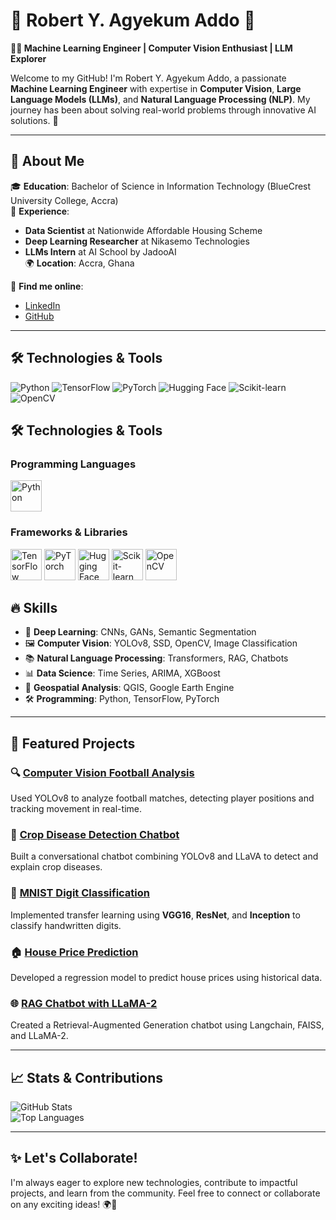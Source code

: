 # 🌟 Robert Y. Agyekum Addo 🌟  
**👨‍💻 Machine Learning Engineer | Computer Vision Enthusiast | LLM Explorer**

Welcome to my GitHub! I'm Robert Y. Agyekum Addo, a passionate **Machine Learning Engineer** with expertise in **Computer Vision**, **Large Language Models (LLMs)**, and **Natural Language Processing (NLP)**. My journey has been about solving real-world problems through innovative AI solutions. 🚀

---

## 💼 **About Me**  
🎓 **Education**: Bachelor of Science in Information Technology (BlueCrest University College, Accra)  
🏢 **Experience**:  
- **Data Scientist** at Nationwide Affordable Housing Scheme  
- **Deep Learning Researcher** at Nikasemo Technologies  
- **LLMs Intern** at AI School by JadooAI  
🌍 **Location**: Accra, Ghana  

🔗 **Find me online**:  
- [LinkedIn](https://linkedin.com/in/robert-agyekum-addo-3597461b4)  
- [GitHub](https://github.com/ROBERT-ADDO-ASANTE-DARKO)

---

## 🛠️ Technologies & Tools

![Python](https://img.shields.io/badge/Python-3670A0?style=for-the-badge&logo=python&logoColor=ffdd54) ![TensorFlow](https://img.shields.io/badge/TensorFlow-FF6F00?style=for-the-badge&logo=tensorflow&logoColor=white) ![PyTorch](https://img.shields.io/badge/PyTorch-EE4C2C?style=for-the-badge&logo=pytorch&logoColor=white) ![Hugging Face](https://img.shields.io/badge/Hugging%20Face-f0c231?style=for-the-badge&logo=huggingface&logoColor=white) ![Scikit-learn](https://img.shields.io/badge/Scikit--learn-F7931E?style=for-the-badge&logo=scikit-learn&logoColor=white) ![OpenCV](https://img.shields.io/badge/OpenCV-5C3EE8?style=for-the-badge&logo=opencv&logoColor=white)

## 🛠️ Technologies & Tools

### Programming Languages
<img src="https://upload.wikimedia.org/wikipedia/commons/c/c3/Python-logo-notext.svg" alt="Python" width="50"/>

### Frameworks & Libraries
<img src="https://img.icons8.com/?size=100&id=n3QRpDA7KZ7P&format=png&color=000000" alt="TensorFlow" width="50"/> <img src="https://pytorch.org/assets/images/pytorch-logo.png" alt="PyTorch" width="50"/> <img src="https://huggingface.co/front/assets/huggingface_logo.svg" alt="Hugging Face" width="50"/> <img src="https://upload.wikimedia.org/wikipedia/commons/0/05/Scikit_learn_logo_small.svg" alt="Scikit-learn" width="50"/> <img src="https://img.icons8.com/?size=100&id=bpip0gGiBLT1&format=png&color=000000" alt="OpenCV" width="50"/>

## 🔥 **Skills**
- 🧠 **Deep Learning**: CNNs, GANs, Semantic Segmentation  
- 🖼️ **Computer Vision**: YOLOv8, SSD, OpenCV, Image Classification  
- 📚 **Natural Language Processing**: Transformers, RAG, Chatbots  
- 📊 **Data Science**: Time Series, ARIMA, XGBoost  
- 📍 **Geospatial Analysis**: QGIS, Google Earth Engine  
- 🛠️ **Programming**: Python, TensorFlow, PyTorch  

---

## 🚀 **Featured Projects**
### 🔍 **[Computer Vision Football Analysis](https://github.com/ROBERT-ADDO-ASANTE-DARKO/football-analysis)**  
Used YOLOv8 to analyze football matches, detecting player positions and tracking movement in real-time.  

### 🌾 **[Crop Disease Detection Chatbot](https://github.com/ROBERT-ADDO-ASANTE-DARKO/crop-disease-detection)**  
Built a conversational chatbot combining YOLOv8 and LLaVA to detect and explain crop diseases.  

### 🤖 **[MNIST Digit Classification](https://github.com/ROBERT-ADDO-ASANTE-DARKO/mnist-digit-classification)**  
Implemented transfer learning using **VGG16**, **ResNet**, and **Inception** to classify handwritten digits.  

### 🏠 **[House Price Prediction](https://github.com/ROBERT-ADDO-ASANTE-DARKO/house-price-prediction)**  
Developed a regression model to predict house prices using historical data.  

### 🌐 **[RAG Chatbot with LLaMA-2](https://github.com/ROBERT-ADDO-ASANTE-DARKO/rag-chatbot)**  
Created a Retrieval-Augmented Generation chatbot using Langchain, FAISS, and LLaMA-2.  

---

## 📈 **Stats & Contributions**  
![GitHub Stats](https://github-readme-stats.vercel.app/api?username=ROBERT-ADDO-ASANTE-DARKO&show_icons=true&theme=radical)  
![Top Languages](https://github-readme-stats.vercel.app/api/top-langs/?username=ROBERT-ADDO-ASANTE-DARKO&layout=compact&theme=radical)  

---

## ✨ **Let's Collaborate!**  
I'm always eager to explore new technologies, contribute to impactful projects, and learn from the community. Feel free to connect or collaborate on any exciting ideas! 🌍🤝


<!--
**ROBERT-ADDO-ASANTE-DARKO/robert-addo-asante-darko** is a ✨ _special_ ✨ repository because its `README.md` (this file) appears on your GitHub profile.

Here are some ideas to get you started:

- 🔭 I’m currently working on ...
- 🌱 I’m currently learning ...
- 👯 I’m looking to collaborate on ...
- 🤔 I’m looking for help with ...
- 💬 Ask me about ...
- 📫 How to reach me: ...
- 😄 Pronouns: ...
- ⚡ Fun fact: ...
-->
